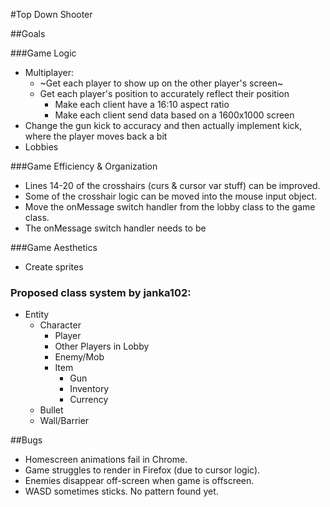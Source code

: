 #Top Down Shooter

##Goals

###Game Logic
- Multiplayer:
    - ~Get each player to show up on the other player's screen~
    - Get each player's position to accurately reflect their position
        - Make each client have a 16:10 aspect ratio
        - Make each client send data based on a 1600x1000 screen
- Change the gun kick to accuracy and then actually implement kick, where the player moves back a bit
- Lobbies

###Game Efficiency & Organization
- Lines 14-20 of the crosshairs (curs & cursor var stuff) can be improved.
- Some of the crosshair logic can be moved into the mouse input object.
- Move the onMessage switch handler from the lobby class to the game class.
- The onMessage switch handler needs to be 

###Game Aesthetics
- Create sprites

### Proposed class system by janka102:
 - Entity
    - Character
        - Player
        - Other Players in Lobby
        - Enemy/Mob
	    - Item
	        - Gun
	        - Inventory
	        - Currency
    - Bullet
    - Wall/Barrier

##Bugs
- Homescreen animations fail in Chrome.
- Game struggles to render in Firefox (due to cursor logic).
- Enemies disappear off-screen when game is offscreen.
- WASD sometimes sticks. No pattern found yet.